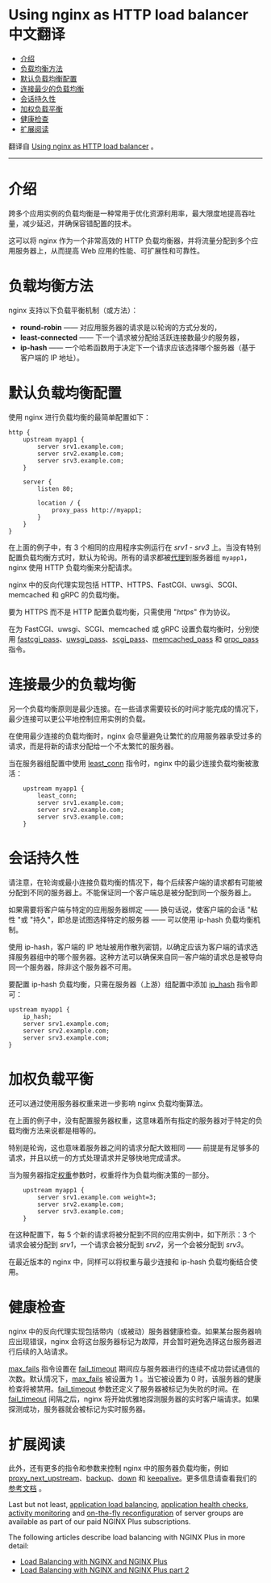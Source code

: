 Using nginx as HTTP load balancer 中文翻译
===

* [介绍](#介绍)
* [负载均衡方法](#负载均衡方法)
* [默认负载均衡配置](#默认负载均衡配置)
* [连接最少的负载均衡](#连接最少的负载均衡)
* [会话持久性](#会话持久性)
* [加权负载平衡](#加权负载平衡)
* [健康检查](#健康检查)
* [扩展阅读](#扩展阅读)

翻译自 [Using nginx as HTTP load balancer](https://nginx.org/en/docs/http/load_balancing.html) 。

---

# 介绍

跨多个应用实例的负载均衡是一种常用于优化资源利用率，最大限度地提高吞吐量，减少延迟，并确保容错配置的技术。

这可以将 nginx 作为一个非常高效的 HTTP 负载均衡器，并将流量分配到多个应用服务器上，从而提高 Web 应用的性能、可扩展性和可靠性。

# 负载均衡方法

nginx 支持以下负载平衡机制（或方法）：

- **round-robin** —— 对应用服务器的请求是以轮询的方式分发的，
- **least-connected** —— 下一个请求被分配给活跃连接数最少的服务器，
- **ip-hash** —— 一个哈希函数用于决定下一个请求应该选择哪个服务器（基于客户端的 IP 地址）。

# 默认负载均衡配置

使用 nginx 进行负载均衡的最简单配置如下：

```nginx
http {
    upstream myapp1 {
        server srv1.example.com;
        server srv2.example.com;
        server srv3.example.com;
    }

    server {
        listen 80;

        location / {
            proxy_pass http://myapp1;
        }
    }
}
```

在上面的例子中，有 3 个相同的应用程序实例运行在 *srv1* - *srv3* 上。当没有特别配置负载均衡方式时，默认为轮询。所有的请求都被[代理](https://nginx.org/en/docs/http/ngx_http_proxy_module.html#proxy_pass)到服务器组 `myapp1`，nginx 使用 HTTP 负载均衡来分配请求。

nginx 中的反向代理实现包括 HTTP、HTTPS、FastCGI、uwsgi、SCGI、memcached 和 gRPC 的负载均衡。

要为 HTTPS 而不是 HTTP 配置负载均衡，只需使用 "*https*" 作为协议。

在为 FastCGI、uwsgi、SCGI、memcached 或 gRPC 设置负载均衡时，分别使用 [fastcgi_pass](https://nginx.org/en/docs/http/ngx_http_fastcgi_module.html#fastcgi_pass)、[uwsgi_pass](https://nginx.org/en/docs/http/ngx_http_uwsgi_module.html#uwsgi_pass)、[scgi_pass](https://nginx.org/en/docs/http/ngx_http_scgi_module.html#scgi_pass)、[memcached_pass](https://nginx.org/en/docs/http/ngx_http_memcached_module.html#memcached_pass) 和 [grpc_pass](https://nginx.org/en/docs/http/ngx_http_grpc_module.html#grpc_pass) 指令。

# 连接最少的负载均衡

另一个负载均衡原则是最少连接。在一些请求需要较长的时间才能完成的情况下，最少连接可以更公平地控制应用实例的负载。

在使用最少连接的负载均衡时，nginx 会尽量避免让繁忙的应用服务器承受过多的请求，而是将新的请求分配给一个不太繁忙的服务器。

当在服务器组配置中使用 [least_conn](https://nginx.org/en/docs/http/ngx_http_upstream_module.html#least_conn) 指令时，nginx 中的最少连接负载均衡被激活：

```nginx
    upstream myapp1 {
        least_conn;
        server srv1.example.com;
        server srv2.example.com;
        server srv3.example.com;
    }
```

# 会话持久性

请注意，在轮询或最小连接负载均衡的情况下，每个后续客户端的请求都有可能被分配到不同的服务器上。不能保证同一个客户端总是被分配到同一个服务器上。

如果需要将客户端与特定的应用服务器绑定 —— 换句话说，使客户端的会话 "粘性 "或 "持久"，即总是试图选择特定的服务器 —— 可以使用 ip-hash 负载均衡机制。

使用 ip-hash，客户端的 IP 地址被用作散列密钥，以确定应该为客户端的请求选择服务器组中的哪个服务器。这种方法可以确保来自同一客户端的请求总是被导向同一个服务器，除非这个服务器不可用。

要配置 ip-hash 负载均衡，只需在服务器（上游）组配置中添加 [ip_hash](https://nginx.org/en/docs/http/ngx_http_upstream_module.html#ip_hash) 指令即可：

```nginx
upstream myapp1 {
    ip_hash;
    server srv1.example.com;
    server srv2.example.com;
    server srv3.example.com;
}
```

# 加权负载平衡

还可以通过使用服务器权重来进一步影响 nginx 负载均衡算法。

在上面的例子中，没有配置服务器权重，这意味着所有指定的服务器对于特定的负载均衡方法来说都是相等的。

特别是轮询，这也意味着服务器之间的请求分配大致相同 —— 前提是有足够多的请求，并且以统一的方式处理请求并足够快地完成请求。

当为服务器指定[权重](https://nginx.org/en/docs/http/ngx_http_upstream_module.html#server)参数时，权重将作为负载均衡决策的一部分。

```nginx
    upstream myapp1 {
        server srv1.example.com weight=3;
        server srv2.example.com;
        server srv3.example.com;
    }
```

在这种配置下，每 5 个新的请求将被分配到不同的应用实例中，如下所示：3 个请求会被分配到 *srv1*，一个请求会被分配到 *srv2*，另一个会被分配到 *srv3*。

在最近版本的 nginx 中，同样可以将权重与最少连接和 ip-hash 负载均衡结合使用。

# 健康检查

nginx 中的反向代理实现包括带内（或被动）服务器健康检查。如果某台服务器响应出现错误，nginx 会将这台服务器标记为故障，并会暂时避免选择这台服务器进行后续的入站请求。

[max_fails](https://nginx.org/en/docs/http/ngx_http_upstream_module.html#server) 指令设置在 [fail_timeout](https://nginx.org/en/docs/http/ngx_http_upstream_module.html#server) 期间应与服务器进行的连续不成功尝试通信的次数。默认情况下，[max_fails](https://nginx.org/en/docs/http/ngx_http_upstream_module.html#server) 被设置为 1 。当它被设置为 0 时，该服务器的健康检查将被禁用。[fail_timeout](https://nginx.org/en/docs/http/ngx_http_upstream_module.html#server) 参数还定义了服务器被标记为失败的时间。在 [fail_timeout](https://nginx.org/en/docs/http/ngx_http_upstream_module.html#server) 间隔之后，nginx 将开始优雅地探测服务器的实时客户端请求。如果探测成功，服务器就会被标记为实时服务器。

# 扩展阅读

此外，还有更多的指令和参数来控制 nginx 中的服务器负载均衡，例如 [proxy_next_upstream](https://nginx.org/en/docs/http/ngx_http_proxy_module.html#proxy_next_upstream)、[backup](https://nginx.org/en/docs/http/ngx_http_upstream_module.html#server)、[down](https://nginx.org/en/docs/http/ngx_http_upstream_module.html#server) 和 [keepalive](https://nginx.org/en/docs/http/ngx_http_upstream_module.html#keepalive)。更多信息请查看我们的[参考文档](https://nginx.org/en/docs/) 。

Last but not least, [application load balancing](https://www.nginx.com/products/nginx/load-balancing/), [application health checks](https://www.nginx.com/products/application-health-checks/), [activity monitoring](https://www.nginx.com/products/live-activity-monitoring/) and [on-the-fly reconfiguration](https://www.nginx.com/products/on-the-fly-reconfiguration/) of server groups are available as part of our paid NGINX Plus subscriptions.

The following articles describe load balancing with NGINX Plus in more detail:

- [Load Balancing with NGINX and NGINX Plus](https://www.nginx.com/blog/load-balancing-with-nginx-plus/)
- [Load Balancing with NGINX and NGINX Plus part 2](https://www.nginx.com/blog/load-balancing-with-nginx-plus-part2/)